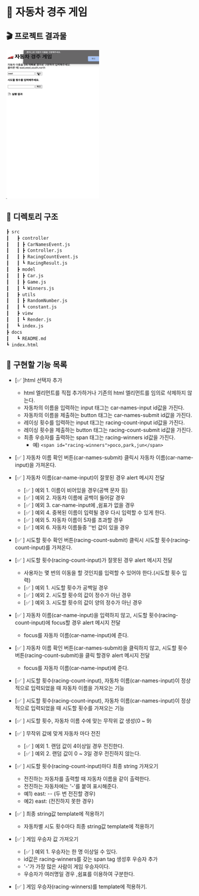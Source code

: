 # 🚗 자동차 경주 게임

## 🎬 프로젝트 결과물

<img src= "../images/my-project-gif.gif" width="250" height="400"/>

## 📂 디렉토리 구조

```sh
┣ src
┃   ┣ controller
┃   ┃ ┣ CarNamesEvent.js
┃   ┃ ┣ Controller.js
┃   ┃ ┣ RacingCountEvent.js
┃   ┃ ┗ RacingResult.js
┃   ┣ model
┃   ┃ ┣ Car.js
┃   ┃ ┣ Game.js
┃   ┃ ┗ Winners.js
┃   ┣ utils
┃   ┃ ┣ RandomNumber.js
┃   ┃ ┗ constant.js
┃   ┣ view
┃   ┃ ┗ Render.js
┃   ┗ index.js
┣ docs
┃   ┗ README.md
┗ index.html
```

## 📝 구현할 기능 목록

- [✅ ]html 선택자 추가

  - html 엘리먼트를 직접 추가하거나 기존의 html 엘리먼트를 임의로 삭제하지 않는다.
  - 자동차의 이름을 입력하는 input 태그는 car-names-input id값을 가진다.
  - 자동차의 이름을 제출하는 button 태그는 car-names-submit id값을 가진다.
  - 레이싱 횟수를 입력하는 input 태그는 racing-count-input id값을 가진다.
  - 레이싱 횟수을 제출하는 button 태그는 racing-count-submit id값을 가진다.
  - 최종 우승자를 출력하는 span 태그는 racing-winners id값을 가진다.
    - 예) `<span id="racing-winners">poco,park,jun</span>`

- [✅ ] 자동차 이름 확인 버튼(car-names-submit) 클릭시 자동차 이름(car-name-input)을 가져온다.

- [✅ ] 자동차 이름(car-name-input)이 잘못된 경우 alert 메시지 전달

  - [✅ ] 예외 1. 이름이 비어있을 경우(공백 문자 등)
  - [✅ ] 예외 2. 자동차 이름에 공백이 들어갈 경우
  - [✅ ] 예외 3. car-name-input에 ,쉼표가 없을 경우
  - [✅ ] 예외 4. 중복된 이름이 입력될 경우 다시 입력할 수 있게 한다.
  - [✅ ] 예외 5. 자동차 이름이 5자를 초과할 경우
  - [✅ ] 예외 6. 자동차 이름들중 ''빈 값이 있을 경우

- [✅ ] 시도할 횟수 확인 버튼(racing-count-submit) 클릭시 시도할 횟수(racing-count-input)를 가져온다.

- [✅ ] 시도할 횟수(racing-count-input)가 잘못된 경우 alert 메시지 전달

  - 사용자는 몇 번의 이동을 할 것인지를 입력할 수 있어야 한다.(시도할 횟수 입력)
  - [✅ ] 예외 1. 시도할 횟수가 공백일 경우
  - [✅ ] 예외 2. 시도할 횟수의 값이 정수가 아닌 경우
  - [✅ ] 예외 3. 시도할 횟수의 값이 양의 정수가 아닌 경우

- [✅ ] 자동차 이름(car-name-input)을 입력하지 않고, 시도할 횟수(racing-count-input)에 focus할 경우 alert 메시지 전달

  - focus를 자동차 이름(car-name-input)에 준다.

- [✅ ] 자동차 이름 확인 버튼(car-names-submit)을 클릭하지 않고, 시도할 횟수 버튼(racing-count-submit)을 클릭 할경우 alert 메시지 전달

  - focus를 자동차 이름(car-name-input)에 준다.

- [✅ ] 시도할 횟수(racing-count-input), 자동차 이름(car-names-input)이 정상적으로 입력되었을 때 자동차 이름을 가져오는 기능

- [✅ ] 시도할 횟수(racing-count-input), 자동차 이름(car-names-input)이 정상적으로 입력되었을 때 시도할 횟수를 가져오는 기능

- [✅ ] 시도할 횟수, 자동차 이름 수에 맞는 무작위 값 생성(0 ~ 9)

- [✅ ] 무작위 값에 맞게 자동차 마다 전진

  - [✅ ] 예외 1. 랜덤 값이 4이상일 경우 전진한다.
  - [✅ ] 예외 2. 랜덤 값이 0 ~ 3일 경우 전진하지 않는다.

- [✅ ] 시도할 횟수(racing-count-input)마다 최종 string 가져오기

  - 전진하는 자동차를 출력할 때 자동차 이름을 같이 출력한다.
  - 전진하는 자동차에는 '-'를 붙여 표시해준다.
  - 예1) east: -- (두 번 전진할 경우)
  - 예2) east: (전진하지 못한 경우)

- [✅ ] 최종 string값 template에 적용하기

  - 자동차별 시도 횟수마다 최종 string값 template에 적용하기

- [✅ ] 게임 우승자 값 가져오기

  - [✅ ] 예외 1. 우승자는 한 명 이상일 수 있다.
  - id값은 racing-winners를 갖는 span tag 생성후 우승자 추가
  - '-'가 가장 많은 사람이 게임 우승자이다.
  - 우승자가 여러명일 경우 ,쉼표를 이용하여 구분한다.

- [✅ ] 게임 우승자(racing-winners)를 template에 적용하기.
